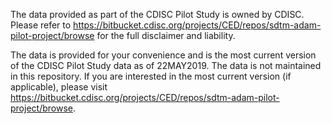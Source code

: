The data provided as part of the CDISC Pilot Study is owned by CDISC. Please refer to https://bitbucket.cdisc.org/projects/CED/repos/sdtm-adam-pilot-project/browse for the full disclaimer and liability.

The data is provided for your convenience and is the most current version of the CDISC Pilot Study data as of 22MAY2019. The data is not maintained in this repository. If you are interested in the most current version (if applicable), please visit https://bitbucket.cdisc.org/projects/CED/repos/sdtm-adam-pilot-project/browse.
